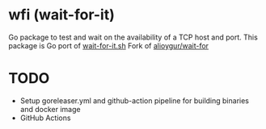 # wfi (wait-for-it)

Go package to test and wait on the availability of a TCP host and port.
This package is Go port of [wait-for-it.sh](https://github.com/vishnubob/wait-for-it)
Fork of [alioygur/wait-for](https://github.com/alioygur/wait-for)

# TODO

* Setup goreleaser.yml and github-action pipeline for building binaries and docker image
* GitHub Actions